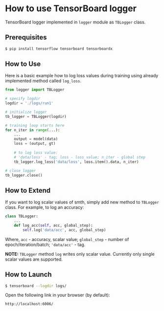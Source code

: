 # How to use TensorBoard logger

TensorBoard logger implemented in `logger` module as `TBLogger` class.

## Prerequisites

```bash
$ pip install tensorflow tensorboard tensorboardx
```

## How to Use

Here is a basic example how to log loss values during training using already implemented method called `log_loss`.

```python
from logger import TBLogger

# specify logdir
logdir = './logs/run1'

# initialize logger
tb_logger = TBLogger(logdir)

# training loop starts here
for n_iter in range(...):
    ...
    output = model(data)
    loss = (output, gt)
    
    # to log loss value:
    # 'data/loss' - tag; loss - loss value; n_iter - global step
    tb_logger.log_loss('data/loss', loss.item().data, n_iter)

# close logger
tb_logger.close()
```

## How to Extend

If you want to log scalar values of smth, simply add new method to `TBLogger` class. For example, to log an accuracy:

```python
class TBLogger:
    ...
    def log_acc(self, acc, global_step):
        self.log('data/acc', acc, global_step)
```

Where, `acc` - accuracy, scalar value; `global_step` - number of epoch/iteration/batch; `'data/acc'` - tag.

**NOTE:** `TBLogger` method `log` writes only scalar value. Currently only single scalar values are supported.  

## How to Launch

```bash
$ tensorboard --logdir logs/
```

Open the following link in your browser (by default):

```bash
http://localhost:6006/
```
